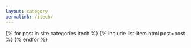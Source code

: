 ```yaml
---
layout: category
permalink: /itech/
---
```


{% for post in site.categories.itech %}
  {% include list-item.html post=post %}
{% endfor %}
